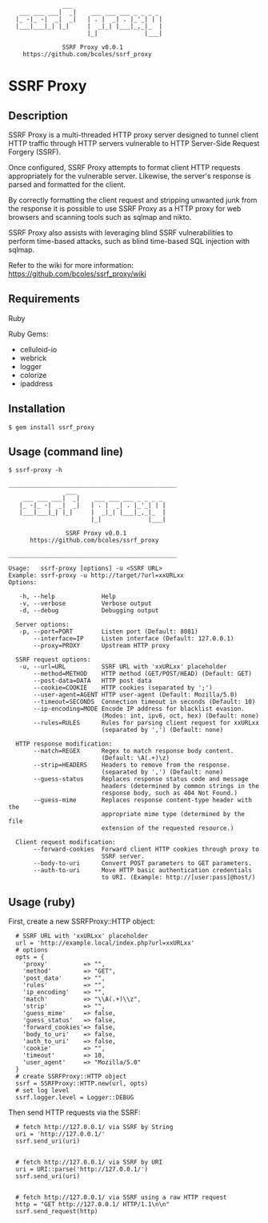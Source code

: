 ```
               ___                         
   ___ ___ ___|  _|    ___ ___ ___ _ _ _ _ 
  |_ -|_ -|  _|  _|   | . |  _| . |_'_| | |
  |___|___|_| |_|     |  _|_| |___|_,_|_  |
                      |_|             |___|

               SSRF Proxy v0.0.1
    https://github.com/bcoles/ssrf_proxy
```

# SSRF Proxy

## Description

SSRF Proxy is a multi-threaded HTTP proxy server designed to
tunnel client HTTP traffic through HTTP servers vulnerable
to HTTP Server-Side Request Forgery (SSRF).

Once configured, SSRF Proxy attempts to format client HTTP
requests appropriately for the vulnerable server. Likewise,
the server's response is parsed and formatted for the client.

By correctly formatting the client request and stripping
unwanted junk from the response it is possible to use
SSRF Proxy as a HTTP proxy for web browsers and scanning
tools such as sqlmap and nikto.

SSRF Proxy also assists with leveraging blind SSRF
vulnerabilities to perform time-based attacks, such
as blind time-based SQL injection with sqlmap.

Refer to the wiki for more information:
https://github.com/bcoles/ssrf_proxy/wiki


## Requirements

Ruby

Ruby Gems:
- celluloid-io
- webrick
- logger
- colorize
- ipaddress


## Installation

```
$ gem install ssrf_proxy
```

## Usage (command line)

```
$ ssrf-proxy -h

_______________________________________________
                ___                            
    ___ ___ ___|  _|    ___ ___ ___ _ _ _ _    
   |_ -|_ -|  _|  _|   | . |  _| . |_'_| | |   
   |___|___|_| |_|     |  _|_| |___|_,_|_  |   
                       |_|             |___|   

                SSRF Proxy v0.0.1
      https://github.com/bcoles/ssrf_proxy

_______________________________________________

Usage:   ssrf-proxy [options] -u <SSRF URL>
Example: ssrf-proxy -u http://target/?url=xxURLxx
Options:

   -h, --help             Help
   -v, --verbose          Verbose output
   -d, --debug            Debugging output

  Server options:
   -p, --port=PORT        Listen port (Default: 8081)
       --interface=IP     Listen interface (Default: 127.0.0.1)
       --proxy=PROXY      Upstream HTTP proxy

  SSRF request options:
   -u, --url=URL          SSRF URL with 'xxURLxx' placeholder
       --method=METHOD    HTTP method (GET/POST/HEAD) (Default: GET)
       --post-data=DATA   HTTP post data
       --cookie=COOKIE    HTTP cookies (separated by ';')
       --user-agent=AGENT HTTP user-agent (Default: Mozilla/5.0)
       --timeout=SECONDS  Connection timeout in seconds (Default: 10)
       --ip-encoding=MODE Encode IP address for blacklist evasion.
                          (Modes: int, ipv6, oct, hex) (Default: none)
       --rules=RULES      Rules for parsing client request for xxURLxx
                          (separated by ',') (Default: none)

  HTTP response modification:
       --match=REGEX      Regex to match response body content.
                          (Default: \A(.+)\z)
       --strip=HEADERS    Headers to remove from the response.
                          (separated by ',') (Default: none)
       --guess-status     Replaces response status code and message
                          headers (determined by common strings in the
                          response body, such as 404 Not Found.)
       --guess-mime       Replaces response content-type header with the
                          appropriate mime type (determined by the file
                          extension of the requested resource.)

  Client request modification:
       --forward-cookies  Forward client HTTP cookies through proxy to
                          SSRF server.
       --body-to-uri      Convert POST parameters to GET parameters.
       --auth-to-uri      Move HTTP basic authentication credentials
                          to URI. (Example: http://[user:pass]@host/)

```


## Usage (ruby)

First, create a new SSRFProxy::HTTP object:

```
  # SSRF URL with 'xxURLxx' placeholder
  url = 'http://example.local/index.php?url=xxURLxx'
  # options
  opts = {
    'proxy'          => "",
    'method'         => "GET",
    'post_data'      => "",
    'rules'          => "",
    'ip_encoding'    => "",
    'match'          => "\\A(.+)\\z",
    'strip'          => "",
    'guess_mime'     => false,
    'guess_status'   => false,
    'forward_cookies'=> false,
    'body_to_uri'    => false,
    'auth_to_uri'    => false,
    'cookie'         => "",
    'timeout'        => 10,
    'user_agent'     => "Mozilla/5.0"
  }
  # create SSRFProxy::HTTP object
  ssrf = SSRFProxy::HTTP.new(url, opts)
  # set log level
  ssrf.logger.level = Logger::DEBUG
```

Then send HTTP requests via the SSRF:

```
  # fetch http://127.0.0.1/ via SSRF by String
  uri = 'http://127.0.0.1/'
  ssrf.send_uri(uri)


  # fetch http://127.0.0.1/ via SSRF by URI
  uri = URI::parse('http://127.0.0.1/')
  ssrf.send_uri(uri)


  # fetch http://127.0.0.1/ via SSRF using a raw HTTP request
  http = "GET http://127.0.0.1/ HTTP/1.1\n\n"
  ssrf.send_request(http)
```

